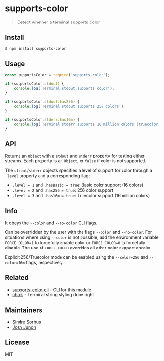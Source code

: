 # supports-color

> Detect whether a terminal supports color

## Install

```text
$ npm install supports-color
```

## Usage

```javascript
const supportsColor = require('supports-color');

if (supportsColor.stdout) {
    console.log('Terminal stdout supports color');
}

if (supportsColor.stdout.has256) {
    console.log('Terminal stdout supports 256 colors');
}

if (supportsColor.stderr.has16m) {
    console.log('Terminal stderr supports 16 million colors (truecolor)');
}
```

## API

Returns an `Object` with a `stdout` and `stderr` property for testing either streams. Each property is an `Object`, or `false` if color is not supported.

The `stdout`/`stderr` objects specifies a level of support for color through a `.level` property and a corresponding flag:

* `.level = 1` and `.hasBasic = true`: Basic color support \(16 colors\)
* `.level = 2` and `.has256 = true`: 256 color support
* `.level = 3` and `.has16m = true`: Truecolor support \(16 million colors\)

## Info

It obeys the `--color` and `--no-color` CLI flags.

Can be overridden by the user with the flags `--color` and `--no-color`. For situations where using `--color` is not possible, add the environment variable `FORCE_COLOR=1` to forcefully enable color or `FORCE_COLOR=0` to forcefully disable. The use of `FORCE_COLOR` overrides all other color support checks.

Explicit 256/Truecolor mode can be enabled using the `--color=256` and `--color=16m` flags, respectively.

## Related

* [supports-color-cli](https://github.com/chalk/supports-color-cli) - CLI for this module
* [chalk](https://github.com/chalk/chalk) - Terminal string styling done right

## Maintainers

* [Sindre Sorhus](https://github.com/sindresorhus)
* [Josh Junon](https://github.com/qix-)

## License

MIT

